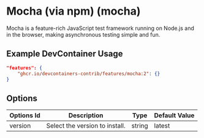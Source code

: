 
# Mocha (via npm) (mocha)

Mocha is a feature-rich JavaScript test framework running on Node.js and in the browser, making asynchronous testing simple and fun.

## Example DevContainer Usage

```json
"features": {
    "ghcr.io/devcontainers-contrib/features/mocha:2": {}
}
```

## Options

| Options Id | Description | Type | Default Value |
|-----|-----|-----|-----|
| version | Select the version to install. | string | latest |


